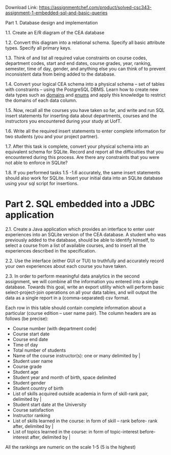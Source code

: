 Download Link: https://assignmentchef.com/product/solved-csc343-assignment-1-embedded-sql-and-basic-queries
<br>



Part 1. Database design and implementation

1.1. Create an E/R diagram of the CEA database

1.2. Convert this diagram into a relational schema. Specify all basic attribute types. Specify all primary keys.

1.3. Think of and list all required value constraints on course codes, department codes, start and end dates, course grades, year, ranking, semester, time of day, gender, and anything else you can think of to prevent inconsistent data from being added to the database.

1.4. Convert your logical CEA schema into a physical schema – set of tables with constraints – using the PostgreSQL DBMS. Learn how to create new data types such as <u><a href="https://www.postgresql.org/docs/9.1/static/sql-createdomain.html">domains</a></u> and <u><a href="https://www.postgresql.org/docs/9.1/static/datatype-enum.html">enums</a></u> and apply this knowledge to restrict the domains of each data column.

1.5. Now, recall all the courses you have taken so far, and write and run SQL insert statements for inserting data about departments, courses and the instructors you encountered during your study at UofT.

1.6. Write all the required insert statements to enter complete information for two students (you and your project partner).

1.7. After this task is complete, convert your physical schema into an equivalent schema for SQLite. Record and report all the difficulties that you encountered during this process. Are there any constraints that you were not able to enforce in SQLite?

1.8. If you performed tasks 1.5 -1.6 accurately, the same insert statements should also work for SQLite. Insert your initial data into an SQLite database using your sql script for insertions.<strong>           </strong>

<h1>Part 2. SQL embedded into a JDBC application</h1>

2.1. Create a Java application which provides an interface to enter user experiences into an SQLite version of the CEA database. A student who was previously added to the database, should be able to identify himself, to select a course from a list of available courses, and to insert all the experiences described in the specification.

2.2. Use the interface (either GUI or TUI) to truthfully and accurately record your own experiences about each course you have taken.

2.3. In order to perform meaningful data analytics in the second assignment, we will combine all the information you entered into a single database. Towards this goal, write an export utility which will perform basic select-project-join operations on all your data tables, and will output the data as a single report in a (comma-separated) csv format.

Each row in this table should contain complete information about a particular (course edition – user name pair). The column headers are as follows (be precise):

<ul>

 <li>Course number (with department code)</li>

 <li>Course start date</li>

 <li>Course end date</li>

 <li>Time of day</li>

 <li>Total number of students</li>

 <li>Name of the course instructor(s): one or many delimited by |</li>

 <li>Student user name</li>

 <li>Course grade</li>

 <li>Student age</li>

 <li>Student year and month of birth, space delimited</li>

 <li>Student gender</li>

 <li>Student country of birth</li>

 <li>List of skills acquired outside academia in form of skill-rank pair, delimited by |</li>

 <li>Student start date at the University</li>

 <li>Course satisfaction</li>

 <li>Instructor ranking</li>

 <li>List of skills learned in the course: in form of skill – rank before- rank after, delimited by |</li>

 <li>List of topics learned in the course: in form of topic-interest before-interest after, delimited by |</li>

</ul>

All the rankings are numeric on the scale 1-5 (5 is the highest)